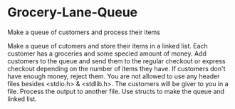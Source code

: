 # Grocery-Lane-Queue
Make a queue of customers and process their items

Make a queue of cutomers and store their items in a linked list. Each customer has a groceries and some specied amount of money. Add customers to the queue and send them to the regular checkout or express checkout depending on the number of items they have. If customers don't have enough money, reject them. You are not allowed to use any header files besides <stdio.h> & <stdlib.h>. The customers will be giver to you in a file. Process the output to another file. Use structs to make the queue and linked list.
